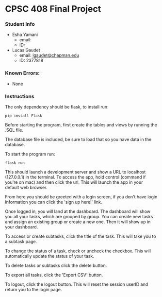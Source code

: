 # CPSC 408 Final Project

### Student Info
* Esha Yamani
    * email:
    * ID: 
* Lucas Gaudet
    * email: lgaudet@chapman.edu
    * ID: 2377818

### Known Errors:
* None

### Instructions

The only dependency should be flask, to install run:
```
pip install Flask
```
Before starting the program, first create the tables and views by running the .SQL file.

The database file is included, be sure to load that so you have data in the database.

To start the program run:
```
flask run
```
This should launch a development server and show a URL to localhost (127.0.0.1) in the terminal. To access the app, hold control (command if you're on mac) and then click the url. This will launch the app in your default web browser.

From here you should be greeted with a login screen, if you don't have login information you can click the 'sign up here!' link. 

Once logged in, you will land at the dashboard. The dashboard will show you all your tasks, which are grouped by group. You can create new tasks and assign an existing group or create a new one. Then it will show up in your dashboard. 

To access or create subtasks, click the title of the task. This will take you to a subtask page. 

To change the status of a task, check or uncheck the checkbox. This will automatically update the status of your task.

To delete tasks or subtasks click the delete button.

To export all tasks, click the 'Export CSV' button.

To logout, click the logout button. This will reset the session userID and return you to the login page.